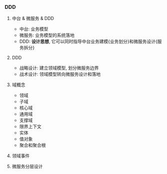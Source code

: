 ### DDD

1. 中台 & 微服务 & DDD

   - 中台: 业务模型
   - 微服务: 业务模型的系统落地
   - DDD: **设计思想**, 它可以同时指导中台业务建模{业务划分}和微服务设计{服务拆分}

2. DDD

   - 战略设计: 建立领域模型, 划分微服务边界
   - 战术设计: 领域模型转向微服务设计和落地

3. 域概念

   - 领域
   - 子域
   - 核心域
   - 通用域
   - 支撑域
   - 限界上下文
   - 实体
   - 值对象
   - 聚合和聚合根

4. 领域事件
5. 微服务分层设计
